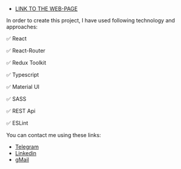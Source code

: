 - [LINK TO THE WEB-PAGE](https://zubov-illia.github.io/looks-like-shop/#/)

In order to create this project, I have used following technology and approaches:

✅ React

✅ React-Router

✅ Redux Toolkit

✅ Typescript

✅ Material UI

✅ SASS

✅ REST Api

✅ ESLint


You can contact me using these links:

- [Telegram](https://telegram.me/ZubovIllia)
- [Linkedin](https://www.linkedin.com/in/illia-zubov/)
- [gMail](zubovillia@gmail.com)
